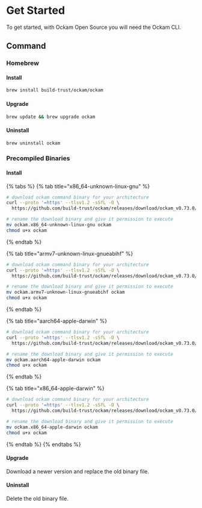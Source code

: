 # Get Started

To get started, with Ockam Open Source you will need the Ockam CLI.&#x20;

## Command

### Homebrew

#### Install

```bash
brew install build-trust/ockam/ockam
```

#### Upgrade

```bash
brew update && brew upgrade ockam
```

#### Uninstall

```bash
brew uninstall ockam
```

### Precompiled Binaries

#### Install

{% tabs %}
{% tab title="x86_64-unknown-linux-gnu" %}
```bash
# download ockam command binary for your architecture
curl --proto '=https' --tlsv1.2 -sSfL -O \
  https://github.com/build-trust/ockam/releases/download/ockam_v0.73.0/ockam.x86_64-unknown-linux-gnu

# rename the download binary and give it permission to execute
mv ockam.x86_64-unknown-linux-gnu ockam
chmod u+x ockam
```
{% endtab %}

{% tab title="armv7-unknown-linux-gnueabihf" %}
```bash
# download ockam command binary for your architecture
curl --proto '=https' --tlsv1.2 -sSfL -O \
  https://github.com/build-trust/ockam/releases/download/ockam_v0.73.0/ockam.armv7-unknown-linux-gnueabihf

# rename the download binary and give it permission to execute
mv ockam.armv7-unknown-linux-gnueabihf ockam
chmod u+x ockam
```
{% endtab %}

{% tab title="aarch64-apple-darwin" %}
```bash
# download ockam command binary for your architecture
curl --proto '=https' --tlsv1.2 -sSfL -O \
  https://github.com/build-trust/ockam/releases/download/ockam_v0.73.0/ockam.aarch64-apple-darwin

# rename the download binary and give it permission to execute
mv ockam.aarch64-apple-darwin ockam
chmod u+x ockam
```
{% endtab %}

{% tab title="x86_64-apple-darwin" %}
```bash
# download ockam command binary for your architecture
curl --proto '=https' --tlsv1.2 -sSfL -O \
  https://github.com/build-trust/ockam/releases/download/ockam_v0.73.0/ockam.x86_64-apple-darwin

# rename the download binary and give it permission to execute
mv ockam.x86_64-apple-darwin ockam
chmod u+x ockam
```
{% endtab %}
{% endtabs %}

#### Upgrade

Download a newer version and replace the old binary file.

#### Uninstall

Delete the old binary file.
